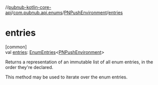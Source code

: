 //[pubnub-kotlin-core-api](../../../index.md)/[com.pubnub.api.enums](../index.md)/[PNPushEnvironment](index.md)/[entries](entries.md)

# entries

[common]\
val [entries](entries.md): [EnumEntries](https://kotlinlang.org/api/core/kotlin-stdlib/kotlin.enums/-enum-entries/index.html)&lt;[PNPushEnvironment](index.md)&gt;

Returns a representation of an immutable list of all enum entries, in the order they're declared.

This method may be used to iterate over the enum entries.

